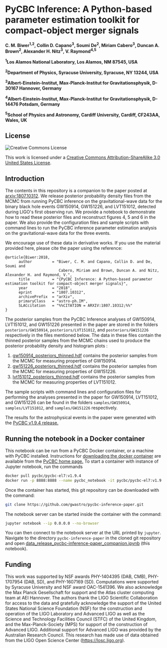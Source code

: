 # PyCBC Inference: A Python-based parameter estimation toolkit for compact-object merger signals

**C. M. Biwer<sup>1,2</sup>, Collin D. Capano<sup>3</sup>, Soumi De<sup>2</sup>, Miriam Cabero<sup>3</sup>, Duncan A. Brown<sup>2</sup>, Alexander H. Nitz<sup>3</sup>, V. Raymond<sup>4,5</sup>**

**<sup>1</sup>Los Alamos National Laboratory, Los Alamos, NM 87545, USA**

**<sup>2</sup>Department of Physics, Syracuse University, Syracuse, NY 13244, USA**

**<sup>3</sup>Albert-Einstein-Institut, Max-Planck-Institut for Gravitationsphysik, D-30167 Hannover, Germany**

**<sup>4</sup>Albert-Einstein-Institut, Max-Planck-Institut for Gravitationsphysik, D-14476 Potsdam, Germany**

**<sup>5</sup>School of Physics and Astronomy, Cardiff University, Cardiff, CF243AA, Wales, UK**

## License

![Creative Commons License](https://i.creativecommons.org/l/by-sa/3.0/us/88x31.png "Creative Commons License")

This work is licensed under a [Creative Commons Attribution-ShareAlike 3.0 United States License](http://creativecommons.org/licenses/by-sa/3.0/us/).

## Introduction

The contents in this repository is a companion to the paper posted at [arxiv:1807.10312](https://arxiv.org/abs/1807.10312). We release posterior probability density files from the MCMC from running PyCBC inference on the gravitational-wave data for the binary black hole events GW150914, GW151226, and LVT151012, detected during LIGO's first observing run. We provide a notebook to demonstrate how to read these posterior files and reconstruct figures 4, 5 and 6 in the paper. We also provide the configuration files and sample scripts with command lines to run the PyCBC inference parameter estimation analysis on the gravitational-wave data for the three events.

We encourage use of these data in derivative works. If you use the material provided here, please cite the paper using the reference:
```
@article{Biwer:2018,
      author         = "Biwer, C. M. and Capano, Collin D. and De, Soumi and
                        Cabero, Miriam and Brown, Duncan A. and Nitz, Alexander H. and Raymond, V.",
      title          = "{PyCBC Inference: A Python-based parameter estimation toolkit for compact-object merger signals}",
      year           = "2018",
      eprint         = "1807.10312",
      archivePrefix  = "arXiv",
      primaryClass   = "astro-ph.IM",
      SLACcitation   = "%%CITATION = ARXIV:1807.10312;%%"
}
```

The posterior samples from the PyCBC Inference analyses of GW150914, LVT151012, and GW151226 presented in the paper are stored in the folders ``posteriors/GW150914``, ``posteriors/LVT151012``, and ``posteriors/GW151226`` respectively in the files mentioned below. The data in these files contain the thinned posterior samples from the MCMC chains used to produce the posterior probability density and histogram plots :

 1. [gw150914_posteriors_thinned.hdf](https://github.com/gwastro/pycbc-inference-paper/blob/master/posteriors/gw150914_posteriors_thinned.hdf) contains the posterior samples from the MCMC for measuring properties of GW150914.
 2. [gw151226_posteriors_thinned.hdf](https://github.com/gwastro/pycbc-inference-paper/blob/master/posteriors/gw151226_posteriors_thinned.hdf) contains the posterior samples from the MCMC for measuring properties of GW151226.
 3. [lvt151012_posteriors_thinned.hdf](https://github.com/gwastro/pycbc-inference-paper/blob/master/posteriors/lvt151012_posteriors_thinned.hdf) contains the posterior samples from the MCMC for measuring properties of LVT151012.


The sample scripts with command lines and configuration files for performing the analyses presented in the paper for GW150914, LVT151012, and GW151226 can be found in the folders ``samples/GW150914``, ``samples/LVT151012``, and ``samples/GW151226`` respectively.

The results for the astrophysical events in the paper were generated with the [PyCBC v1.9.4 release.](https://github.com/gwastro/pycbc/releases/tag/v1.9.4)

## Running the notebook in a Docker container

This notebook can be run from a PyCBC Docker container, or a machine with PyCBC installed. Instructions for [downloading the docker container](http://gwastro.github.io/pycbc/latest/html/docker.html) are available from the [PyCBC home page.](https://pycbc.org/) To start a container with instance of Jupyter notebook, run the commands
```sh
docker pull pycbc/pycbc-el7:v1.9.4
docker run -p 8888:8888 --name pycbc_notebook -it pycbc/pycbc-el7:v1.9.4 /bin/bash -l
```
Once the container has started, this git repository can be downloaded with the command:
```sh
git clone https://github.com/gwastro/pycbc-inference-paper.git
```
The notebook server can be started inside the container with the command:
```sh
jupyter notebook --ip 0.0.0.0 --no-browser
```
You can then connect to the notebook server at the URL printed by ``jupyter``. Navigate to the directory `pycbc-inference-paper` in the cloned git repository and open [data_release_pycbc-inference-paper_companion.ipynb](https://github.com/gwastro/pycbc-inference-paper/blob/master/data_release_pycbc-inference-paper_companion.ipynb) (this notebook).

## Funding
This work was supported by NSF awards PHY-1404395 (DAB, CMB), PHY-1707954 (DAB, SD), and PHY-1607169 (SD). Computations were supported by Syracuse University and NSF award OAC-1541396. We also acknowledge the Max Planck Gesellschaft for support and the Atlas cluster computing team at AEI Hannover. The authors thank the LIGO Scientific Collaboration for access to the data and gratefully acknowledge the support of the United States National Science Foundation (NSF) for the construction and operation of the LIGO Laboratory and Advanced LIGO as well as the Science and Technology Facilities Council (STFC) of the United Kingdom, and the Max-Planck-Society (MPS) for support of the construction of Advanced LIGO. Additional support for Advanced LIGO was provided by the Australian Research Council. This research has made use of data obtained from the LIGO Open Science Center (https://losc.ligo.org).
